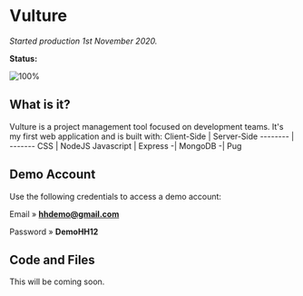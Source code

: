 # Vulture
*Started production 1st November 2020.*

**Status:** 

![100%](https://progress-bar.dev/100)

## What is it?
Vulture is a project management tool focused on development teams. It's my first web application and is built with:
Client-Side | Server-Side
-------- | -------
CSS | NodeJS
Javascript | Express
-| MongoDB
-| Pug

## Demo Account
Use the following credentials to access a demo account:

Email » **hhdemo@gmail.com**

Password » **DemoHH12**

## Code and Files
This will be coming soon. 

